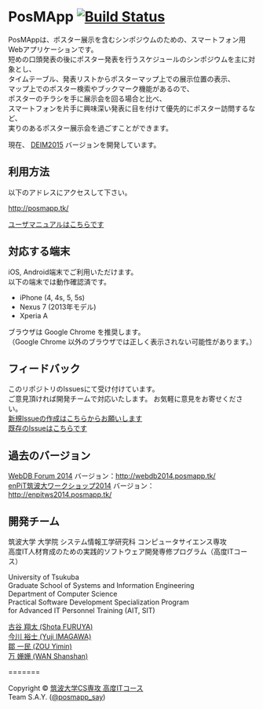 PosMApp  [![Build Status](https://travis-ci.org/Tsukuba-SAY/PosMApp.svg?branch=develop)](https://travis-ci.org/Tsukuba-SAY/PosMApp/)
=======
PosMAppは、ポスター展示を含むシンポジウムのための、スマートフォン用Webアプリケーションです。  
短めの口頭発表の後にポスター発表を行うスケジュールのシンポジウムを主に対象とし、  
タイムテーブル、発表リストからポスターマップ上での展示位置の表示、  
マップ上でのポスター検索やブックマーク機能があるので、  
ポスターのチラシを手に展示会を回る場合と比べ、  
スマートフォンを片手に興味深い発表に目を付けて優先的にポスター訪問するなど、  
実りのあるポスター展示会を過ごすことができます。

現在、 [DEIM2015](http://db-event.jpn.org/deim2015/) バージョンを開発しています。

## 利用方法

以下のアドレスにアクセスして下さい。  

http://posmapp.tk/

[ユーザマニュアルはこちらです](https://github.com/Tsukuba-SAY/PosMApp/blob/develop/manual/user/PosMApp_usage.md)

## 対応する端末

iOS, Android端末でご利用いただけます。  
以下の端末では動作確認済です。
* iPhone (4, 4s, 5, 5s)
* Nexus 7 (2013年モデル)
* Xperia A

ブラウザは Google Chrome を推奨します。  
（Google Chrome 以外のブラウザでは正しく表示されない可能性があります。）

## フィードバック
このリポジトリのIssuesにて受け付けています。  
ご意見頂ければ開発チームで対応いたします。  お気軽に意見をお寄せください。  
[新規Issueの作成はこちらからお願いします](https://github.com/Tsukuba-SAY/PosMApp/issues/new)  
[既存のIssueはこちらです](https://github.com/Tsukuba-SAY/PosMApp/issues)  

## 過去のバージョン
[WebDB Forum 2014](http://db-event.jpn.org/webdbf2014/) バージョン：http://webdb2014.posmapp.tk/  
[enPiT筑波大ワークショップ2014](http://www.cs.tsukuba.ac.jp/enPiT/enpit2014_tsukuba_ws/) バージョン：http://enpitws2014.posmapp.tk/   

## 開発チーム

筑波大学 大学院 システム情報工学研究科 コンピュータサイエンス専攻  
高度IT人材育成のための実践的ソフトウェア開発専修プログラム（高度ITコース） 

University of Tsukuba  
Graduate School of Systems and Information Engineering   
Department of Computer Science  
Practical Software Development Specialization Program  
for Advanced IT Personnel Training (AIT, SIT) 

[古谷 翔太 (Shota FURUYA)](https://github.com/furuya-s)  
[今川 裕士 (Yuji IMAGAWA)](https://github.com/using923)  
[鄒 一民 (ZOU Yimin)](https://github.com/Altaizym)  
[万 姗姗 (WAN Shanshan)](https://github.com/wanshanshan)  

=======

Copyright &copy; [筑波大学CS専攻 高度ITコース](http://www.cs.tsukuba.ac.jp/ITsoft/)  
Team S.A.Y. ([@posmapp_say](https://twitter.com/posmapp_say))
